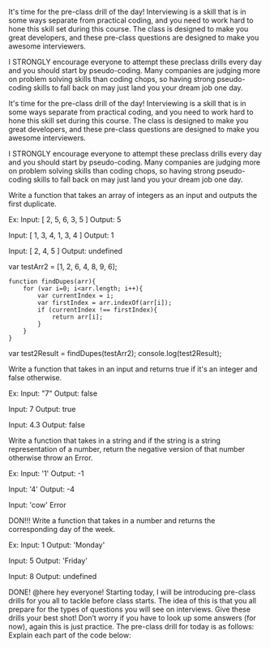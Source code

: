 <!-- DONE!
SATURDAY PRE-CLASS DRILL

Write a function that takes in an array of numbers and outputs the average of all the numbers.

Ex:
Input: [ 1 , 4 , 7 ]
Output: 4

Input: [ 10, 5 ]
Output: 7.5

Input: [ 1.5, 3, 2.5, 1 ]
Output: 2 -->




It's time for the pre-class drill of the day! Interviewing is a skill that is in some ways separate from practical coding, and you need to work hard to hone this skill set during this course. The class is designed to make you great developers, and these pre-class questions are designed to make you awesome interviewers.

I STRONGLY encourage everyone to attempt these preclass drills every day and you should start by pseudo-coding. Many companies are judging more on problem solving skills than coding chops, so having strong pseudo-coding skills to fall back on may just land you your dream job one day.

<!-- Write a function that takes in an array of integers and the array with duplicates removed

Ex:
Input: [1,2,2,3]
Output: [1,2,3]

Input: [4,5,4,4,7,5]
Output: [4,5,7]

Input: [1,2,3,5]
Output: [1,2,3,5] -->




It's time for the pre-class drill of the day! Interviewing is a skill that is in some ways separate from practical coding, and you need to work hard to hone this skill set during this course. The class is designed to make you great developers, and these pre-class questions are designed to make you awesome interviewers.

I STRONGLY encourage everyone to attempt these preclass drills every day and you should start by pseudo-coding. Many companies are judging more on problem solving skills than coding chops, so having strong pseudo-coding skills to fall back on may just land you your dream job one day.

Write a function that takes an array of integers as an input and outputs the first duplicate.

Ex:
Input: [ 2, 5, 6, 3, 5 ]
Output: 5

Input: [ 1, 3, 4, 1, 3, 4 ]
Output: 1

Input: [ 2, 4, 5 ]
Output: undefined




var testArr2 = [1, 2, 6, 4, 8, 9, 6];

    function findDupes(arr){
        for (var i=0; i<arr.length; i++){
            var currentIndex = i;
            var firstIndex = arr.indexOf(arr[i]);
            if (currentIndex !== firstIndex){
                return arr[i];
            }
        }
    }

var test2Result = findDupes(testArr2);
console.log(test2Result);




Write a function that takes in an input and returns true if it's an integer and false otherwise.

Ex:
Input: "7"
Output: false

Input: 7
Output: true

Input: 4.3
Output: false




Write a function that takes in a string and if the string is a string representation of a number, return the negative version of that number otherwise throw an Error.

Ex:
Input: '1'
Output: -1

Input: '4'
Output: -4

Input: 'cow'
Error



DON!!!
Write a function that takes in a number and returns the corresponding day of the week.

Ex:
Input: 1
Output: 'Monday'

Input: 5
Output: 'Friday'

Input: 8
Output: undefined



DONE!
@here hey everyone! Starting today, I will be introducing pre-class drills for you all to tackle before class starts. The idea of this is that you all prepare for the types of questions you will see on interviews. Give these drills your best shot! Don’t worry if you have to look up some answers (for now), again this is just practice. The pre-class drill for today is as follows:
Explain each part of the code below:
<!DOCTYPE html>
<html lang="en">
<head>
  <meta charset="UTF-8">
  <title>Document</title>
  <link rel="stylesheet" href="style.css">
</head>
<body>
  
  <script type="text/javascript" src="app.js></script>
</body>
</html>





Write a function that takes in an integer and outputs the sum of all the numbers from 1 to that integer.

Ex:
Input: 2
Output: 3 (because 1 + 2 = 3)

Input: 4
Output: 10  (because 1 + 2 + 3 + 4 = 10)

Input: 10
Output: 55





function compare(numberOne, numberTwo) {
  if (numberOne > numberTwo){
    console.log(numberOne);
  } else {
    console.log(numberTwo);
  }
}

compare(1,2);
compare(6, -4);
compare(3.4, 2);





Write a function that takes in two numbers and outputs the max (the greater of the two numbers).

Ex: 
Input: 1, 2
Output: 2

Input: 6, -4
Output: 6

Input: 3.4, 2
Output: 3.4




Explain the box model, its 4 components, and related CSS properties.





Write a function that takes in an array of numbers and outputs the average of all the numbers.
Ex:
Input: [ 1 , 4 , 7 ]
Output: 4
Input: [ 10, 5 ]
Output: 7.5
Input: [ 1.5, 3, 2.5, 1 ]
Output: 2




It's time for the pre-class drill of the day! Interviewing is a skill that is in some ways separate from practical coding, and you need to work hard to hone this skill set during this course. The class is designed to make you great developers, and these pre-class questions are designed to make you awesome interviewers.
I STRONGLY encourage everyone to attempt these preclass drills every day and you should start by pseudo-coding. Many companies are judging more on problem solving skills than coding chops, so having strong pseudo-coding skills to fall back on may just land you your dream job one day.
Write a function that takes an array of integers as an input and outputs the first duplicate.
Ex:
Input: [ 2, 5, 6, 3, 5 ]
Output: 5
Input: [ 1, 3, 4, 1, 3, 4 ]
Output: 1
Input: [ 2, 4, 5 ]
Output: undefined


THURSDAY PRE-CLASS DRILL -

Write a function that takes in a number and reverses the order of the digits.
Ex:
Input: 1234
Output:4321
Input: 1201
Output:1021
Input: 4
Output: 4
